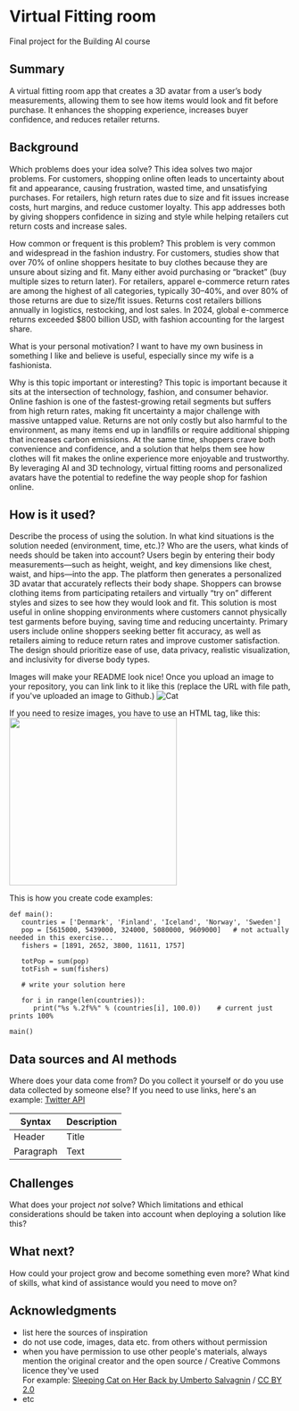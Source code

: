 # Virtual Fitting room

Final project for the Building AI course

## Summary

A virtual fitting room app that creates a 3D avatar from a user’s body measurements, allowing them to see how items would look and fit before purchase. It enhances the shopping experience, increases buyer confidence, and reduces retailer returns. 


## Background

Which problems does your idea solve? This idea solves two major problems. For customers, shopping online often leads to uncertainty about fit and appearance, causing frustration, wasted time, and unsatisfying purchases. For retailers, high return rates due to size and fit issues increase costs, hurt margins, and reduce customer loyalty. This app addresses both by giving shoppers confidence in sizing and style while helping retailers cut return costs and increase sales.

How common or frequent is this problem? This problem is very common and widespread in the fashion industry. For customers, studies show that over 70% of online shoppers hesitate to buy clothes because they are unsure about sizing and fit. Many either avoid purchasing or “bracket” (buy multiple sizes to return later). For retailers, apparel e-commerce return rates are among the highest of all categories, typically 30–40%, and over 80% of those returns are due to size/fit issues. Returns cost retailers billions annually in logistics, restocking, and lost sales. In 2024, global e-commerce returns exceeded $800 billion USD, with fashion accounting for the largest share.

What is your personal motivation? I want to have my own business in something I like and believe is useful, especially since my wife is a fashionista. 

Why is this topic important or interesting? This topic is important because it sits at the intersection of technology, fashion, and consumer behavior. Online fashion is one of the fastest-growing retail segments but suffers from high return rates, making fit uncertainty a major challenge with massive untapped value. Returns are not only costly but also harmful to the environment, as many items end up in landfills or require additional shipping that increases carbon emissions. At the same time, shoppers crave both convenience and confidence, and a solution that helps them see how clothes will fit makes the online experience more enjoyable and trustworthy. By leveraging AI and 3D technology, virtual fitting rooms and personalized avatars have the potential to redefine the way people shop for fashion online.


## How is it used?

Describe the process of using the solution. In what kind situations is the solution needed (environment, time, etc.)? Who are the users, what kinds of needs should be taken into account? Users begin by entering their body measurements—such as height, weight, and key dimensions like chest, waist, and hips—into the app. The platform then generates a personalized 3D avatar that accurately reflects their body shape. Shoppers can browse clothing items from participating retailers and virtually “try on” different styles and sizes to see how they would look and fit. This solution is most useful in online shopping environments where customers cannot physically test garments before buying, saving time and reducing uncertainty. Primary users include online shoppers seeking better fit accuracy, as well as retailers aiming to reduce return rates and improve customer satisfaction. The design should prioritize ease of use, data privacy, realistic visualization, and inclusivity for diverse body types.

Images will make your README look nice!
Once you upload an image to your repository, you can link link to it like this (replace the URL with file path, if you've uploaded an image to Github.)
![Cat](https://upload.wikimedia.org/wikipedia/commons/5/5e/Sleeping_cat_on_her_back.jpg)

If you need to resize images, you have to use an HTML tag, like this:
<img src="https://upload.wikimedia.org/wikipedia/commons/5/5e/Sleeping_cat_on_her_back.jpg" width="300">

This is how you create code examples:
```
def main():
   countries = ['Denmark', 'Finland', 'Iceland', 'Norway', 'Sweden']
   pop = [5615000, 5439000, 324000, 5080000, 9609000]   # not actually needed in this exercise...
   fishers = [1891, 2652, 3800, 11611, 1757]

   totPop = sum(pop)
   totFish = sum(fishers)

   # write your solution here

   for i in range(len(countries)):
      print("%s %.2f%%" % (countries[i], 100.0))    # current just prints 100%

main()
```


## Data sources and AI methods
Where does your data come from? Do you collect it yourself or do you use data collected by someone else?
If you need to use links, here's an example:
[Twitter API](https://developer.twitter.com/en/docs)

| Syntax      | Description |
| ----------- | ----------- |
| Header      | Title       |
| Paragraph   | Text        |

## Challenges

What does your project _not_ solve? Which limitations and ethical considerations should be taken into account when deploying a solution like this?

## What next?

How could your project grow and become something even more? What kind of skills, what kind of assistance would you  need to move on? 


## Acknowledgments

* list here the sources of inspiration 
* do not use code, images, data etc. from others without permission
* when you have permission to use other people's materials, always mention the original creator and the open source / Creative Commons licence they've used
  <br>For example: [Sleeping Cat on Her Back by Umberto Salvagnin](https://commons.wikimedia.org/wiki/File:Sleeping_cat_on_her_back.jpg#filelinks) / [CC BY 2.0](https://creativecommons.org/licenses/by/2.0)
* etc
